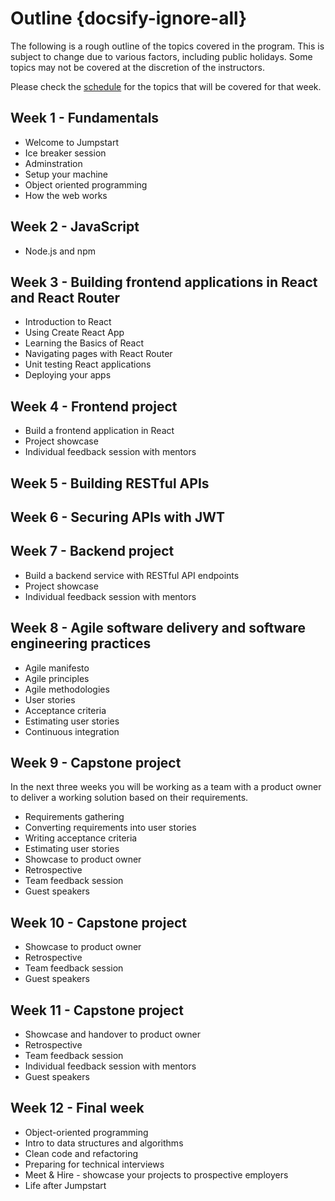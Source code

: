 # Outline {docsify-ignore-all}

The following is a rough outline of the topics covered in the program. This is subject to change due to various factors, including public holidays. Some topics may not be covered at the discretion of the instructors.

Please check the [schedule](https://github.com/thoughtworks-jumpstart/guides/projects/1) for the topics that will be covered for that week.

## Week 1 - Fundamentals

- Welcome to Jumpstart
- Ice breaker session
- Adminstration
- Setup your machine
- Object oriented programming
- How the web works

## Week 2 - JavaScript

- Node.js and npm

## Week 3 - Building frontend applications in React and React Router

- Introduction to React
- Using Create React App
- Learning the Basics of React
- Navigating pages with React Router
- Unit testing React applications
- Deploying your apps

## Week 4 - Frontend project

- Build a frontend application in React
- Project showcase
- Individual feedback session with mentors

## Week 5 - Building RESTful APIs

## Week 6 - Securing APIs with JWT

## Week 7 - Backend project

- Build a backend service with RESTful API endpoints
- Project showcase
- Individual feedback session with mentors

## Week 8 - Agile software delivery and software engineering practices

- Agile manifesto
- Agile principles
- Agile methodologies
- User stories
- Acceptance criteria
- Estimating user stories
- Continuous integration

## Week 9 - Capstone project

In the next three weeks you will be working as a team with a product owner to deliver a working solution based on their requirements.

- Requirements gathering
- Converting requirements into user stories
- Writing acceptance criteria
- Estimating user stories
- Showcase to product owner
- Retrospective
- Team feedback session
- Guest speakers

## Week 10 - Capstone project

- Showcase to product owner
- Retrospective
- Team feedback session
- Guest speakers

## Week 11 - Capstone project

- Showcase and handover to product owner
- Retrospective
- Team feedback session
- Individual feedback session with mentors
- Guest speakers

## Week 12 - Final week

- Object-oriented programming
- Intro to data structures and algorithms
- Clean code and refactoring
- Preparing for technical interviews
- Meet & Hire - showcase your projects to prospective employers
- Life after Jumpstart
